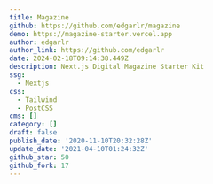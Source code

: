 ```yaml
---
title: Magazine
github: https://github.com/edgarlr/magazine
demo: https://magazine-starter.vercel.app
author: edgarlr
author_link: https://github.com/edgarlr
date: 2024-02-18T09:14:38.449Z
description: Next.js Digital Magazine Starter Kit
ssg:
  - Nextjs
css:
  - Tailwind
  - PostCSS
cms: []
category: []
draft: false
publish_date: '2020-11-10T20:32:28Z'
update_date: '2021-04-10T01:24:32Z'
github_star: 50
github_fork: 17
---
```

